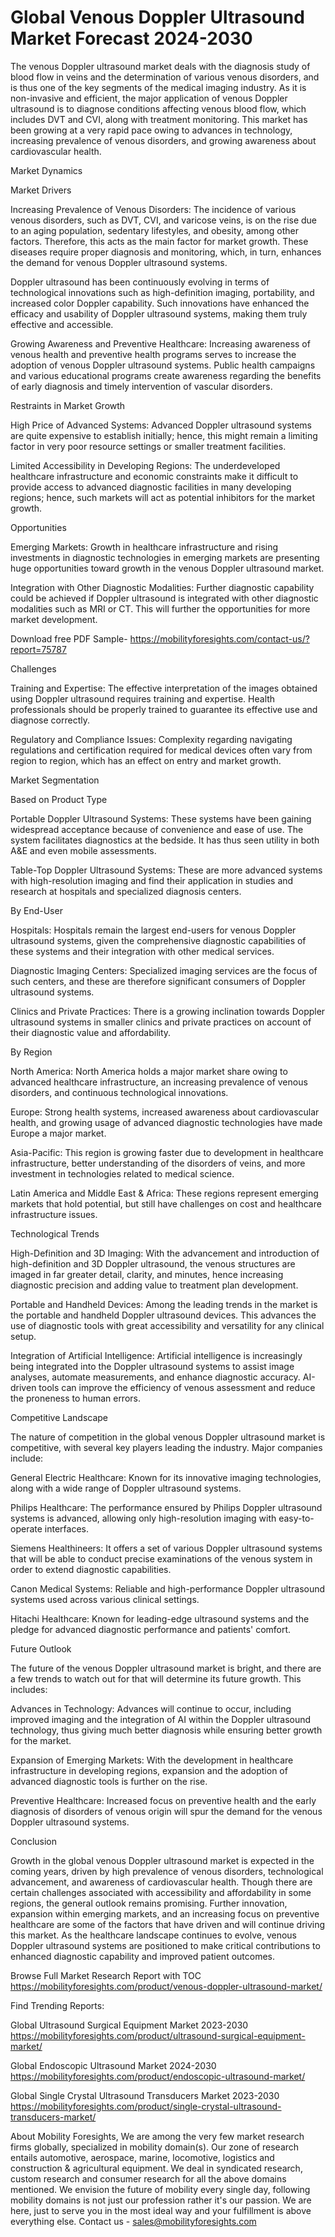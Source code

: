 # Global Venous Doppler Ultrasound Market Forecast 2024-2030 #
The venous Doppler ultrasound market deals with the diagnosis study of blood flow in veins and the determination of various venous disorders, and is thus one of the key segments of the medical imaging industry. As it is non-invasive and efficient, the major application of venous Doppler ultrasound is to diagnose conditions affecting venous blood flow, which includes DVT and CVI, along with treatment monitoring. This market has been growing at a very rapid pace owing to advances in technology, increasing prevalence of venous disorders, and growing awareness about cardiovascular health.

Market Dynamics

Market Drivers

Increasing Prevalence of Venous Disorders: The incidence of various venous disorders, such as DVT, CVI, and varicose veins, is on the rise due to an aging population, sedentary lifestyles, and obesity, among other factors. Therefore, this acts as the main factor for market growth. These diseases require proper diagnosis and monitoring, which, in turn, enhances the demand for venous Doppler ultrasound systems.

Doppler ultrasound has been continuously evolving in terms of technological innovations such as high-definition imaging, portability, and increased color Doppler capability. Such innovations have enhanced the efficacy and usability of Doppler ultrasound systems, making them truly effective and accessible.

Growing Awareness and Preventive Healthcare: Increasing awareness of venous health and preventive health programs serves to increase the adoption of venous Doppler ultrasound systems. Public health campaigns and various educational programs create awareness regarding the benefits of early diagnosis and timely intervention of vascular disorders.

Restraints in Market Growth

High Price of Advanced Systems: Advanced Doppler ultrasound systems are quite expensive to establish initially; hence, this might remain a limiting factor in very poor resource settings or smaller treatment facilities.

Limited Accessibility in Developing Regions: The underdeveloped healthcare infrastructure and economic constraints make it difficult to provide access to advanced diagnostic facilities in many developing regions; hence, such markets will act as potential inhibitors for the market growth.

Opportunities

Emerging Markets: Growth in healthcare infrastructure and rising investments in diagnostic technologies in emerging markets are presenting huge opportunities toward growth in the venous Doppler ultrasound market.

Integration with Other Diagnostic Modalities: Further diagnostic capability could be achieved if Doppler ultrasound is integrated with other diagnostic modalities such as MRI or CT. This will further the opportunities for more market development.

Download free PDF Sample- https://mobilityforesights.com/contact-us/?report=75787

Challenges

Training and Expertise: The effective interpretation of the images obtained using Doppler ultrasound requires training and expertise. Health professionals should be properly trained to guarantee its effective use and diagnose correctly.

Regulatory and Compliance Issues: Complexity regarding navigating regulations and certification required for medical devices often vary from region to region, which has an effect on entry and market growth.

Market Segmentation

Based on Product Type

Portable Doppler Ultrasound Systems: These systems have been gaining widespread acceptance because of convenience and ease of use. The system facilitates diagnostics at the bedside. It has thus seen utility in both A&E and even mobile assessments.

Table-Top Doppler Ultrasound Systems: These are more advanced systems with high-resolution imaging and find their application in studies and research at hospitals and specialized diagnosis centers.

By End-User

Hospitals: Hospitals remain the largest end-users for venous Doppler ultrasound systems, given the comprehensive diagnostic capabilities of these systems and their integration with other medical services.

Diagnostic Imaging Centers: Specialized imaging services are the focus of such centers, and these are therefore significant consumers of Doppler ultrasound systems.

Clinics and Private Practices: There is a growing inclination towards Doppler ultrasound systems in smaller clinics and private practices on account of their diagnostic value and affordability.

By Region

North America: North America holds a major market share owing to advanced healthcare infrastructure, an increasing prevalence of venous disorders, and continuous technological innovations.

Europe: Strong health systems, increased awareness about cardiovascular health, and growing usage of advanced diagnostic technologies have made Europe a major market.

Asia-Pacific: This region is growing faster due to development in healthcare infrastructure, better understanding of the disorders of veins, and more investment in technologies related to medical science.

Latin America and Middle East & Africa: These regions represent emerging markets that hold potential, but still have challenges on cost and healthcare infrastructure issues.

Technological Trends

High-Definition and 3D Imaging: With the advancement and introduction of high-definition and 3D Doppler ultrasound, the venous structures are imaged in far greater detail, clarity, and minutes, hence increasing diagnostic precision and adding value to treatment plan development.

Portable and Handheld Devices: Among the leading trends in the market is the portable and handheld Doppler ultrasound devices. This advances the use of diagnostic tools with great accessibility and versatility for any clinical setup.

Integration of Artificial Intelligence: Artificial intelligence is increasingly being integrated into the Doppler ultrasound systems to assist image analyses, automate measurements, and enhance diagnostic accuracy. AI-driven tools can improve the efficiency of venous assessment and reduce the proneness to human errors.

Competitive Landscape

The nature of competition in the global venous Doppler ultrasound market is competitive, with several key players leading the industry. Major companies include:

General Electric Healthcare: Known for its innovative imaging technologies, along with a wide range of Doppler ultrasound systems.

Philips Healthcare: The performance ensured by Philips Doppler ultrasound systems is advanced, allowing only high-resolution imaging with easy-to-operate interfaces.

Siemens Healthineers: It offers a set of various Doppler ultrasound systems that will be able to conduct precise examinations of the venous system in order to extend diagnostic capabilities.

Canon Medical Systems: Reliable and high-performance Doppler ultrasound systems used across various clinical settings.

Hitachi Healthcare: Known for leading-edge ultrasound systems and the pledge for advanced diagnostic performance and patients' comfort.

Future Outlook

The future of the venous Doppler ultrasound market is bright, and there are a few trends to watch out for that will determine its future growth. This includes:

Advances in Technology: Advances will continue to occur, including improved imaging and the integration of AI within the Doppler ultrasound technology, thus giving much better diagnosis while ensuring better growth for the market.

Expansion of Emerging Markets: With the development in healthcare infrastructure in developing regions, expansion and the adoption of advanced diagnostic tools is further on the rise.

Preventive Healthcare: Increased focus on preventive health and the early diagnosis of disorders of venous origin will spur the demand for the venous Doppler ultrasound systems.

Conclusion

Growth in the global venous Doppler ultrasound market is expected in the coming years, driven by high prevalence of venous disorders, technological advancement, and awareness of cardiovascular health. Though there are certain challenges associated with accessibility and affordability in some regions, the general outlook remains promising. Further innovation, expansion within emerging markets, and an increasing focus on preventive healthcare are some of the factors that have driven and will continue driving this market. As the healthcare landscape continues to evolve, venous Doppler ultrasound systems are positioned to make critical contributions to enhanced diagnostic capability and improved patient outcomes.

Browse Full Market Research Report with TOC https://mobilityforesights.com/product/venous-doppler-ultrasound-market/

Find Trending Reports:



Global Ultrasound Surgical Equipment Market 2023-2030 https://mobilityforesights.com/product/ultrasound-surgical-equipment-market/

Global Endoscopic Ultrasound Market 2024-2030 https://mobilityforesights.com/product/endoscopic-ultrasound-market/


Global Single Crystal Ultrasound Transducers Market 2023-2030 https://mobilityforesights.com/product/single-crystal-ultrasound-transducers-market/

About Mobility Foresights,
We are among the very few market research firms globally, specialized in mobility domain(s). Our zone of research entails automotive, aerospace, marine, locomotive, logistics and construction & agricultural equipment. We deal in syndicated research, custom research and consumer research for all the above domains mentioned.
We envision the future of mobility every single day, following mobility domains is not just our profession rather it's our passion. We are here, just to serve you in the most ideal way and your fulfillment is above everything else. Contact us -  sales@mobilityforesights.com 

